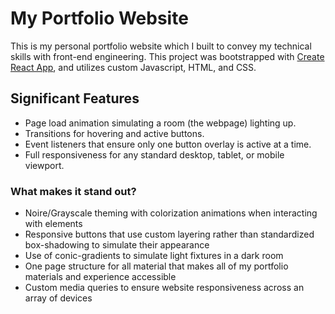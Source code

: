# My Portfolio Website

This is my personal portfolio website which I built to convey my technical skills with front-end engineering. This project was bootstrapped with [Create React App](https://github.com/facebook/create-react-app), and utilizes custom Javascript, HTML, and CSS. 

## Significant Features

- Page load animation simulating a room (the webpage) lighting up. 
- Transitions for hovering and active buttons.
- Event listeners that ensure only one button overlay is active at a time.
- Full responsiveness for any standard desktop, tablet, or mobile viewport.

### What makes it stand out?

- Noire/Grayscale theming with colorization animations when interacting with elements
- Responsive buttons that use custom layering rather than standardized box-shadowing to simulate their appearance
- Use of conic-gradients to simulate light fixtures in a dark room
- One page structure for all material that makes all of my portfolio materials and experience accessible
- Custom media queries to ensure website responsiveness across an array of devices